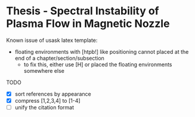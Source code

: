 # Thesis - Spectral Instability of Plasma Flow in Magnetic Nozzle

Known issue of usask latex template:
- floating environments with [htpb!] like positioning cannot placed at the end of a chapter/section/subsection
    - to fix this, either use [H] or placed the floating environments somewhere else

TODO
- [x] sort references by appearance
- [x] compress [1,2,3,4] to [1-4]
- [ ] unify the citation format
